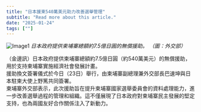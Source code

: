 ```yaml
---
title: "日本援柬540萬美元助力改善選舉管理"
subtitle: "Read more about this article."
date: "2025-01-24"
tags: [""]
---
```


![Image1](/thumbnails/Japan-Help-Cambodia-Election.jpg "Meeting")
*日本政府提供柬埔寨總額約7.5億日圓的無償援助。 （圖：外交部）*

（金邊訊）日本政府提供柬埔寨總額約7.5億日圓（約540萬美元）的無償援助，用於支持柬埔寨實施經濟社會發展計畫。
<br/>
援助換文簽署儀式於今日（23日）舉行，由柬埔寨副總理兼外交部長巴速坤與日本駐柬大使上野篤共同簽署。
<br/>
柬埔寨外交部表示，此次援助旨在提升柬埔寨國家選舉委員會的資料處理能力，進一步改善選舉過程的管理和組織。這不僅展現了日本政府對柬埔寨民主發展的堅定支持，也為兩國友好合作關係注入了新動力。